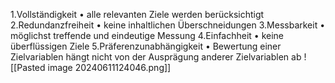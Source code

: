 
1.Vollständigkeit
• alle relevanten Ziele werden berücksichtigt
2.Redundanzfreiheit
• keine inhaltlichen Überschneidungen
3.Messbarkeit
• möglichst treffende und eindeutige Messung
4.Einfachheit
• keine überflüssigen Ziele
5.Präferenzunabhängigkeit
• Bewertung einer Zielvariablen hängt nicht von der Ausprägung anderer
Zielvariablen ab
![[Pasted image 20240611124046.png]]